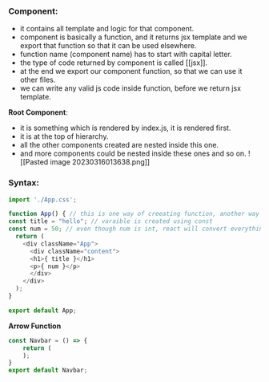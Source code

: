 
### Component:
- it contains all template and logic for that component.
- component is basically a function, and it returns  jsx template and we export that function so that it can be used elsewhere.
- function name (component  name) has to start with capital letter.
- the type of code returned by component is called [[jsx]].
- at the end we export our component function, so that we can use it other files.
- we can write any valid js code inside function, before we return jsx template.

**Root Component**:
- it is something which is rendered by index.js, it is rendered first.
- it is at the top of hierarchy.
- all the other components created are nested inside this one.
- and more components could be nested inside these ones and so on.
![[Pasted image 20230316013638.png]]

### Syntax:
```javascript
import './App.css';

function App() { // this is one way of creeating function, another way is arrow function
const title = "hello"; // varaible is created using const
const num = 50; // even though num is int, react will convert everything to string before output to browser, even an array, BUT boolean and objects cannot be output.
  return (
    <div className="App">
      <div className="content">
      <h1>{ title }</h1>
      <p>{ num }</p>
      </div>
    </div>
  );
}

export default App;
```
**Arrow Function**
```javascript
const Navbar = () => {
    return (
    );
}
export default Navbar;
```
